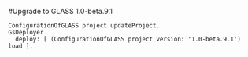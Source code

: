 #Upgrade to GLASS 1.0-beta.9.1

```Smalltalk
ConfigurationOfGLASS project updateProject.
GsDeployer
  deploy: [ (ConfigurationOfGLASS project version: '1.0-beta.9.1') load ].
```

